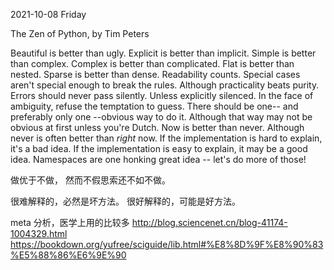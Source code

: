 2021-10-08 Friday

The Zen of Python, by Tim Peters

Beautiful is better than ugly.
Explicit is better than implicit.
Simple is better than complex.
Complex is better than complicated.
Flat is better than nested.
Sparse is better than dense.
Readability counts.
Special cases aren't special enough to break the rules.
Although practicality beats purity.
Errors should never pass silently.
Unless explicitly silenced.
In the face of ambiguity, refuse the temptation to guess.
There should be one-- and preferably only one --obvious way to do it.
Although that way may not be obvious at first unless you're Dutch.
Now is better than never.
Although never is often better than *right* now.
If the implementation is hard to explain, it's a bad idea.
If the implementation is easy to explain, it may be a good idea.
Namespaces are one honking great idea -- let's do more of those!




做优于不做，
然而不假思索还不如不做。

很难解释的，必然是坏方法。
很好解释的，可能是好方法。





meta 分析，医学上用的比较多
http://blog.sciencenet.cn/blog-41174-1004329.html
https://bookdown.org/yufree/sciguide/lib.html#%E8%8D%9F%E8%90%83%E5%88%86%E6%9E%90